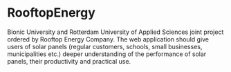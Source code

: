 RooftopEnergy
=============

Bionic University and Rotterdam University of Applied Sciences joint project ordered by Rooftop Energy Company. The web application should give users of solar panels (regular customers, schools, small businesses, municipalities etc.) deeper understanding of the performance of solar panels, their productivity and practical use.
